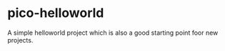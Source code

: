# pico-helloworld
A simple helloworld project which is also a good starting point foor new projects.

